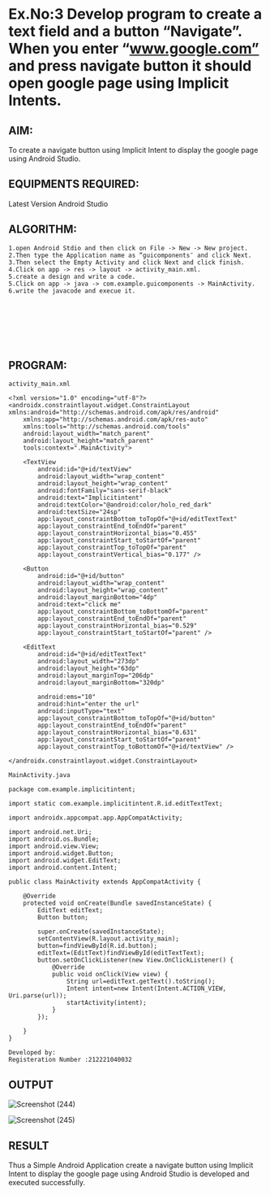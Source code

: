 # Ex.No:3 Develop program to create a text field and a button “Navigate”. When you enter “www.google.com” and press navigate button it should open google page using Implicit Intents.


## AIM:

To create a navigate button using Implicit Intent to display the google page using Android Studio.

## EQUIPMENTS REQUIRED:

Latest Version Android Studio

## ALGORITHM:
```
1.open Android Stdio and then click on File -> New -> New project.
2.Then type the Application name as “guicomponents″ and click Next. 
3.Then select the Empty Activity and click Next and click finish.
4.Click on app -> res -> layout -> activity_main.xml.
5.create a design and write a code.
5.Click on app -> java -> com.example.guicomponents -> MainActivity.
6.write the javacode and execue it.








```



## PROGRAM:
```
activity_main.xml

<?xml version="1.0" encoding="utf-8"?>
<androidx.constraintlayout.widget.ConstraintLayout xmlns:android="http://schemas.android.com/apk/res/android"
    xmlns:app="http://schemas.android.com/apk/res-auto"
    xmlns:tools="http://schemas.android.com/tools"
    android:layout_width="match_parent"
    android:layout_height="match_parent"
    tools:context=".MainActivity">

    <TextView
        android:id="@+id/textView"
        android:layout_width="wrap_content"
        android:layout_height="wrap_content"
        android:fontFamily="sans-serif-black"
        android:text="Implicitintent"
        android:textColor="@android:color/holo_red_dark"
        android:textSize="24sp"
        app:layout_constraintBottom_toTopOf="@+id/editTextText"
        app:layout_constraintEnd_toEndOf="parent"
        app:layout_constraintHorizontal_bias="0.455"
        app:layout_constraintStart_toStartOf="parent"
        app:layout_constraintTop_toTopOf="parent"
        app:layout_constraintVertical_bias="0.177" />

    <Button
        android:id="@+id/button"
        android:layout_width="wrap_content"
        android:layout_height="wrap_content"
        android:layout_marginBottom="4dp"
        android:text="click me"
        app:layout_constraintBottom_toBottomOf="parent"
        app:layout_constraintEnd_toEndOf="parent"
        app:layout_constraintHorizontal_bias="0.529"
        app:layout_constraintStart_toStartOf="parent" />

    <EditText
        android:id="@+id/editTextText"
        android:layout_width="273dp"
        android:layout_height="63dp"
        android:layout_marginTop="206dp"
        android:layout_marginBottom="320dp"

        android:ems="10"
        android:hint="enter the url"
        android:inputType="text"
        app:layout_constraintBottom_toTopOf="@+id/button"
        app:layout_constraintEnd_toEndOf="parent"
        app:layout_constraintHorizontal_bias="0.631"
        app:layout_constraintStart_toStartOf="parent"
        app:layout_constraintTop_toBottomOf="@+id/textView" />

</androidx.constraintlayout.widget.ConstraintLayout>

MainActivity.java

package com.example.implicitintent;

import static com.example.implicitintent.R.id.editTextText;

import androidx.appcompat.app.AppCompatActivity;

import android.net.Uri;
import android.os.Bundle;
import android.view.View;
import android.widget.Button;
import android.widget.EditText;
import android.content.Intent;

public class MainActivity extends AppCompatActivity {

    @Override
    protected void onCreate(Bundle savedInstanceState) {
        EditText editText;
        Button button;

        super.onCreate(savedInstanceState);
        setContentView(R.layout.activity_main);
        button=findViewById(R.id.button);
        editText=(EditText)findViewById(editTextText);
        button.setOnClickListener(new View.OnClickListener() {
            @Override
            public void onClick(View view) {
                String url=editText.getText().toString();
                Intent intent=new Intent(Intent.ACTION_VIEW, Uri.parse(url));
                startActivity(intent);
            }
        });

    }
}

Developed by:
Registeration Number :212221040032

```

## OUTPUT
![Screenshot (244)](https://github.com/chgeethika/Mobile-Application-Development/assets/142209368/db22709b-48f1-49da-bbc8-28f86ffe13a9)

![Screenshot (245)](https://github.com/chgeethika/Mobile-Application-Development/assets/142209368/97af88c4-c2b6-4204-a0c6-a71cec4cb8f6)




## RESULT
Thus a Simple Android Application create a navigate button using Implicit Intent to display the google page using Android Studio is developed and executed successfully.



